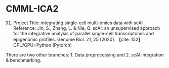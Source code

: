 # CMML-ICA2
31. Project Title: integrating single-cell multi-omics data with scAI
Reference: Jin, S., Zhang, L. & Nie, Q. scAI: an unsupervised approach for the integrative analysis of parallel single-cell transcriptomic and epigenomic profiles. Genome Biol. 21, 25 (2020). 【cite: 152】CPU/GPU+Python (Pytorch)

There are two other branches: 1. Data preprocessing and 2. scAI integration & benchmarking.
